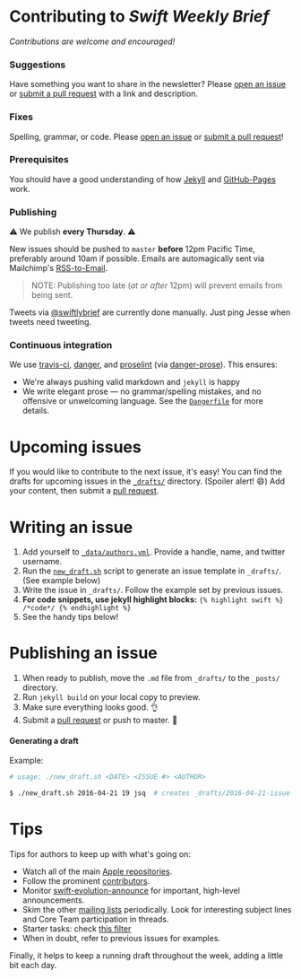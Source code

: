 # Contributing to *Swift Weekly Brief*

*Contributions are welcome and encouraged!*

### Suggestions

Have something you want to share in the newsletter? Please [open an issue][issueLink] or [submit a pull request][prLink] with a link and description.

### Fixes

Spelling, grammar, or code. Please [open an issue][issueLink] or [submit a pull request][prLink]!

### Prerequisites

You should have a good understanding of how [Jekyll](http://jekyllrb.com) and [GitHub-Pages](https://pages.github.com) work.

### Publishing

:warning: We publish **every Thursday**. :warning:

New issues should be pushed to `master` **before** 12pm Pacific Time, preferably around 10am if possible. Emails are automagically sent via Mailchimp's [RSS-to-Email](https://mailchimp.com/features/rss-to-email/). 

> NOTE: Publishing too late (*at or after* 12pm) will prevent emails from being sent.

Tweets via [@swiftlybrief](https://twitter.com/swiftlybrief) are currently done manually. Just ping Jesse when tweets need tweeting.

### Continuous integration

We use [travis-ci](https://travis-ci.org/SwiftWeekly/swiftweekly.github.io), [danger](http://danger.systems), and [proselint](http://proselint.com) (via [danger-prose](https://github.com/dbgrandi/danger-prose)). This ensures:

- We're always pushing valid markdown and `jekyll` is happy
- We write elegant prose — no grammar/spelling mistakes, and no offensive or unwelcoming language. See the [`Dangerfile`](https://github.com/SwiftWeekly/swiftweekly.github.io/blob/master/Dangerfile) for more details.

# Upcoming issues

If you would like to contribute to the next issue, it's easy! You can find the drafts for upcoming issues in the [`_drafts/`](https://github.com/SwiftWeekly/swiftweekly.github.io/tree/master/_drafts) directory. (Spoiler alert! :smile:) Add your content, then submit a [pull request][prLink].

# Writing an issue

1. Add yourself to [`_data/authors.yml`](https://github.com/SwiftWeekly/swiftweekly.github.io/blob/master/_data/authors.yml). Provide a handle, name, and twitter username.
2. Run the [`new_draft.sh`](https://github.com/SwiftWeekly/swiftweekly.github.io/blob/master/new_draft.sh) script to generate an issue template in `_drafts/`. (See example below)
3. Write the issue in `_drafts/`. Follow the example set by previous issues.
4. **For code snippets, use jekyll highlight blocks:** `{% highlight swift %} /*code*/ {% endhighlight %}`
5. See the handy tips below!

# Publishing an issue

1. When ready to publish, move the `.md` file from `_drafts/` to the `_posts/` directory.
2. Run `jekyll build` on your local copy to preview.
3. Make sure everything looks good. :ok_hand:
4. Submit a [pull request][prLink] or push to master. :tada:


#### Generating a draft

Example:

```bash
# usage: ./new_draft.sh <DATE> <ISSUE #> <AUTHOR>

$ ./new_draft.sh 2016-04-21 19 jsq  # creates _drafts/2016-04-21-issue-19.md 
```

# Tips

Tips for authors to keep up with what's going on:

- Watch all of the main [Apple repositories](https://github.com/apple).
- Follow the prominent [contributors](https://github.com/orgs/apple/people).
- Monitor [swift-evolution-announce](https://lists.swift.org/pipermail/swift-evolution-announce/) for important, high-level announcements.
- Skim the other [mailing lists](https://lists.swift.org/mailman/listinfo) periodically. Look for interesting subject lines and Core Team participation in threads.
- Starter tasks: check [this filter](https://bugs.swift.org/issues/?filter=10451)
- When in doubt, refer to previous issues for examples.
 
Finally, it helps to keep a running draft throughout the week, adding a little bit each day.

[issueLink]:https://github.com/SwiftWeekly/swiftweekly.github.io/issues/new
[prLink]:https://github.com/SwiftWeekly/swiftweekly.github.io/compare
